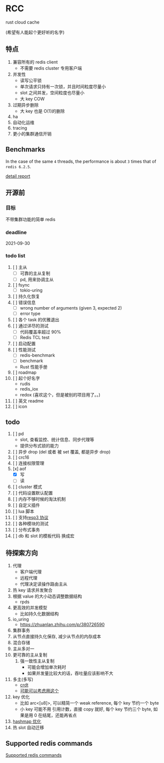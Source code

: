 # RCC

rust cloud cache

(希望有人能起个更好听的名字)

## 特点

1. 兼容所有的 redis client
   - 不需要 redis cluster 专用客户端
1. 并发性
   - 读写公平锁
   - 单次请求只持有一次锁，并且时间粒度尽量小
   - slot 之间并发，空间粒度也尽量小
   - 大 key COW
1. 过期异步删除
   - 大 key 也是 O(1)的删除
1. ha
1. 自动化运维
1. tracing
1. 更小的集群通信开销

## Benchmarks

In the case of the same `4` threads, the performance is about `3` times that of `redis 6.2.5`.

[detail report](./docs/benchmark.md)

## 开源前

### 目标

不带集群功能的简单 redis

### deadline

2021-09-30

### todo list

1. [ ] 主从
   - [ ] 可靠的主从复制
   - [ ] pd, 用来协调主从
1. [ ] fsync
   - [ ] tokio-uring
1. [ ] 持久化恢复
1. [ ] 错误信息
   - [ ] wrong number of arguments (given 3, expected 2)
   - [ ] error type
1. [ ] 各个 task 的优雅退出
1. [ ] 通过详尽的测试
   - [ ] 代码覆盖率超过 90%
   - [ ] Redis TCL test
1. [ ] 启动配置
1. [ ] 性能测试
   - [ ] redis-benchmark
   - [ ] benchmark
   - Rust 性能手册
1. [ ] roadmap
1. [ ] 起个好名字
   - rudis
   - redis_iox
   - redox (喜欢这个，但是被别的项目用了。。)
1. [ ] 英文 readme
1. [ ] icon

## todo

1. [ ] pd
   - slot, 查看监控、统计信息、同步代理等
   - 提供分布式锁的能力
1. [ ] 异步 drop (del 或者 被 set 覆盖, 都是异步 drop)
1. [ ] crc16
1. [ ] 连接权限管理
1. [x] aof
   - [x] 写
   - [ ] 读
1. [ ] cluster 模式
1. [ ] 代码设置默认配置
1. [ ] 内存不够时候的淘汰机制
1. [ ] 自定义插件
1. [ ] lua 脚本
1. [ ] 支持[resp3 协议](https://www.zeekling.cn/articles/2021/01/10/1610263628832.html)
1. [ ] 各种模块的测试
1. [ ] 分布式事务
1. [ ] db 和 slot 的模板代码 换成宏

## 待探索方向

1. 代理
   - 客户端代理
   - 远程代理
   - 代理决定读操作路由主从
1. 热 key 请求并发聚合
1. 根据 value 的大小动态调整数据结构
   - rpds
1. 更高效的并发模型
   - 比如持久化数据结构
1. io_uring
   - <https://zhuanlan.zhihu.com/p/380726590>
1. 集群事务
1. 从节点直接持久化保存, 减少从节点的内存成本
1. 混合存储
1. 主从多对一
1. 更可靠的主从复制
   1. 强一致性主从复制
      - 可能会增加单次耗时
      - 如果并发量比较大的话，吞吐量应该影响不大
1. 多主(多写)
   - [crdt](https://josephg.com/blog/crdts-go-brrr/)
   - [可能可以考虑用这个](https://github.com/josephg/diamond-types)
1. key 优化
   - 比如 arc<[u8]>, 可以精简一个 weak reference, 每个 key 节约一个 byte
   - 小 key 可能不用 引用计数，直接 copy 就好, 每个 key 节约三个 byte, 如果是用 0 在结尾，还能再省点
1. [hashmap 优化](https://youtu.be/ncHmEUmJZf4?t=2861)
1. 热 slot 自动迁移

## Supported redis commands

[Supported redis commands](./docs/supported_redis_cmds.md)
